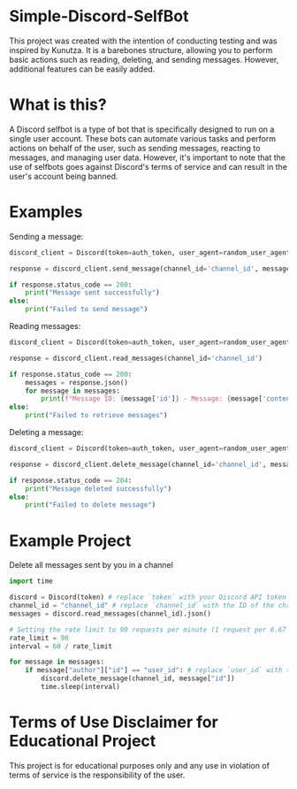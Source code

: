 # Simple-Discord-SelfBot
This project was created with the intention of conducting testing and was inspired by Kunutza. It is a barebones structure, allowing you to perform basic actions such as reading, deleting, and sending messages. However, additional features can be easily added.

# What is this?
A Discord selfbot is a type of bot that is specifically designed to run on a single user account. These bots can automate various tasks and perform actions on behalf of the user, such as sending messages, reacting to messages, and managing user data. However, it's important to note that the use of selfbots goes against Discord's terms of service and can result in the user's account being banned.

# Examples
Sending a message:
```py
discord_client = Discord(token=auth_token, user_agent=random_user_agent)

response = discord_client.send_message(channel_id='channel_id', message='Hello World')

if response.status_code == 200:
    print("Message sent successfully")
else:
    print("Failed to send message")
```

Reading messages:
```py
discord_client = Discord(token=auth_token, user_agent=random_user_agent)

response = discord_client.read_messages(channel_id='channel_id')

if response.status_code == 200:
    messages = response.json()
    for message in messages:
        print(f"Message ID: {message['id']} - Message: {message['content']}")
else:
    print("Failed to retrieve messages")
```

Deleting a message:
```py
discord_client = Discord(token=auth_token, user_agent=random_user_agent)

response = discord_client.delete_message(channel_id='channel_id', message_id='message_id')

if response.status_code == 204:
    print("Message deleted successfully")
else:
    print("Failed to delete message")

```

# Example Project
Delete all messages sent by you in a channel
```py
import time

discord = Discord(token) # replace `token` with your Discord API token
channel_id = "channel_id" # replace `channel_id` with the ID of the channel you want to delete messages from
messages = discord.read_messages(channel_id).json()

# Setting the rate limit to 90 requests per minute (1 request per 6.67 seconds)
rate_limit = 90
interval = 60 / rate_limit

for message in messages:
    if message["author"]["id"] == "user_id": # replace `user_id` with the ID of the user whose messages you want to delete
        discord.delete_message(channel_id, message["id"])
        time.sleep(interval)
```


# Terms of Use Disclaimer for Educational Project
This project is for educational purposes only and any use in violation of terms of service is the responsibility of the user.
